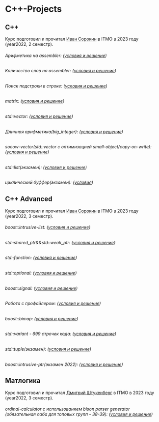 # C++-Projects
## C++
Курс подготовил и прочитал [Иван Сорокин](https://github.com/sorokin) в ITMO в 2023 году (year2022, 2 семестр).

###### Арифметика на assembler: ([условия и решение](https://github.com/BITree2004/C_PLUS_PLUS_Projects/tree/main/C%2B%2B/asm))
###### Количество слов на assembler: ([условия и решение](https://github.com/BITree2004/C_PLUS_PLUS_Projects/tree/main/C%2B%2B/wordcount))
###### Поиск подстроки в строке: ([условия и решение](https://github.com/BITree2004/C_PLUS_PLUS_Projects/tree/main/C%2B%2B/substr))
###### matrix: ([условия и решение](https://github.com/BITree2004/C_PLUS_PLUS_Projects/tree/main/C%2B%2B/matrix))
###### std::vector: ([условия и решение](https://github.com/BITree2004/C_PLUS_PLUS_Projects/tree/main/C%2B%2B/vector))
###### Длинная арифметика(big_integer): ([условия и решение](https://github.com/BITree2004/C_PLUS_PLUS_Projects/tree/main/C%2B%2B/bigint))
###### socow-vector(std::vector с оптимизацией small-object/copy-on-write): ([условия и решение](https://github.com/BITree2004/C_PLUS_PLUS_Projects/tree/main/C%2B%2B/socow-vector))
###### std::list(экзамен): ([условия и решение](https://github.com/BITree2004/C_PLUS_PLUS_Projects/tree/main/C%2B%2B/list-exam))
###### циклический буффер(экзамен): ([условия](https://github.com/BITree2004/C_PLUS_PLUS_Projects/tree/main/C%2B%2B/circular-buffer-exam))

## C++ Advanced
Курс подготовил и прочитал [Иван Сорокин](https://github.com/sorokin) в ITMO в 2023 году (year2022, 3 семестр).

###### boost::intrusive-list: ([условия и решение](https://github.com/BITree2004/C_PLUS_PLUS_Projects/tree/main/C%2B%2BADVANCED/intrusive-list))
###### std::shared_ptr&&std::weak_ptr: ([условия и решение](https://github.com/BITree2004/C_PLUS_PLUS_Projects/tree/main/C%2B%2BADVANCED/shared-ptr))
###### std::function: ([условия и решение](https://github.com/BITree2004/C_PLUS_PLUS_Projects/tree/main/C%2B%2BADVANCED/function))
###### std::optional: ([условия и решение](https://github.com/BITree2004/C_PLUS_PLUS_Projects/tree/main/C%2B%2BADVANCED/optional))
###### boost::signal: ([условия и решение](https://github.com/BITree2004/C_PLUS_PLUS_Projects/tree/main/C%2B%2BADVANCED/signal))
###### Работа с профайлером: ([условия и решение](https://github.com/BITree2004/C_PLUS_PLUS_Projects/tree/main/C%2B%2BADVANCED/perf))
###### boost::bimap: ([условия и решение](https://github.com/BITree2004/C_PLUS_PLUS_Projects/tree/main/C%2B%2BADVANCED/bimap))
###### std::variant - 699 строчек кода: ([условия и решение](https://github.com/BITree2004/C_PLUS_PLUS_Projects/tree/main/C%2B%2BADVANCED/variant))
###### std::tuple(экзамен): ([условия и решение](https://github.com/BITree2004/C_PLUS_PLUS_Projects/tree/main/C%2B%2BADVANCED/tuple-exam))
###### boost::intrusive-ptr(экзамен 2022): ([условия и решение](https://github.com/BITree2004/C_PLUS_PLUS_Projects/tree/main/C%2B%2BADVANCED/intrusive-ptr))

## Матлогика
Курс подготовил и прочитал [Дмитрий Штукенберг](https://github.com/shd) в ITMO в 2023 году (year2022, 3 семестр).
###### ordinal-calculator с использованием bison parser generator (обязательная лаба для топовых групп - 38-39): ([условия и решение](https://github.com/BITree2004/C_PLUS_PLUS_Projects/tree/main/mathlogic/ordinal-calculator))

